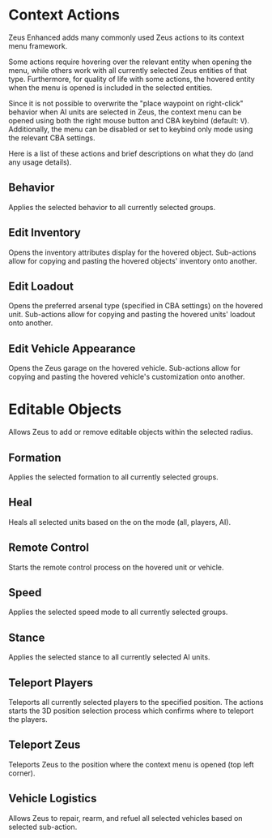 # Context Actions

Zeus Enhanced adds many commonly used Zeus actions to its context menu framework.

Some actions require hovering over the relevant entity when opening the menu, while others work with all currently selected Zeus entities of that type. Furthermore, for quality of life with some actions, the hovered entity when the menu is opened is included in the selected entities.

Since it is not possible to overwrite the "place waypoint on right-click" behavior when AI units are selected in Zeus, the context menu can be opened using both the right mouse button and CBA keybind (default: <kbd>V</kbd>). Additionally, the menu can be disabled or set to keybind only mode using the relevant CBA settings.

Here is a list of these actions and brief descriptions on what they do (and any usage details).

## Behavior

Applies the selected behavior to all currently selected groups.

## Edit Inventory

Opens the inventory attributes display for the hovered object.
Sub-actions allow for copying and pasting the hovered objects' inventory onto another.

## Edit Loadout

Opens the preferred arsenal type (specified in CBA settings) on the hovered unit.
Sub-actions allow for copying and pasting the hovered units' loadout onto another.

## Edit Vehicle Appearance

Opens the Zeus garage on the hovered vehicle.
Sub-actions allow for copying and pasting the hovered vehicle's customization onto another.

# Editable Objects

Allows Zeus to add or remove editable objects within the selected radius.

## Formation

Applies the selected formation to all currently selected groups.

## Heal

Heals all selected units based on the on the mode (all, players, AI).

## Remote Control

Starts the remote control process on the hovered unit or vehicle.

## Speed

Applies the selected speed mode to all currently selected groups.

## Stance

Applies the selected stance to all currently selected AI units.

## Teleport Players

Teleports all currently selected players to the specified position.
The actions starts the 3D position selection process which confirms where to teleport the players.

## Teleport Zeus

Teleports Zeus to the position where the context menu is opened (top left corner).

## Vehicle Logistics

Allows Zeus to repair, rearm, and refuel all selected vehicles based on selected sub-action.
